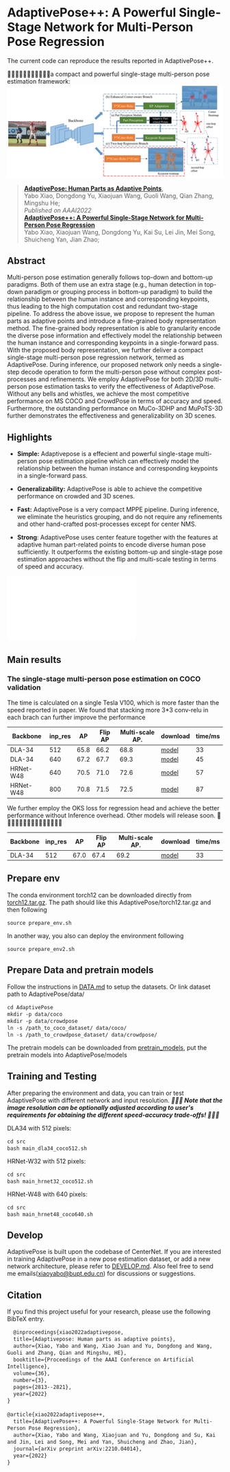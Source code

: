 # AdaptivePose++: A Powerful Single-Stage Network for Multi-Person Pose Regression
The current code can reproduce the results reported in AdaptivePose++.

👏👏👏👏👏👏👏👏👏👏👏a compact and powerful single-stage multi-person pose estimation framework:
![](readme/framework.jpg)
> [**AdaptivePose: Human Parts as Adaptive Points**](https://arxiv.org/abs/2112.13635),            
> Yabo Xiao, Dongdong Yu, Xiaojuan Wang, Guoli Wang, Qian Zhang, Mingshu He;        
> *Published on AAAI2022*   
> [**AdaptivePose++: A Powerful Single-Stage Network for Multi-Person Pose Regression**](https://arxiv.org/abs/2210.04014)      
> Yabo Xiao, Xiaojuan Wang, Dongdong Yu, Kai Su, Lei Jin, Mei Song, Shuicheng Yan, Jian Zhao;      



<!-- Contact: [xiaoyabo@bupt.edu.cn](mailto:xiaoyabo@bupt.edu.cn). Any questions or discussions about pose estiamtion task are welcomed!  -->

## Abstract 

Multi-person pose estimation generally follows top-down and bottom-up paradigms. Both of them use an extra stage (e.g., human detection in top-down paradigm or grouping process in bottom-up paradigm) to build the relationship between the human instance and corresponding keypoints, thus leading to the high computation cost and redundant two-stage pipeline. To address the above issue, we propose to represent the human parts as adaptive points and introduce a fine-grained body representation method. The fine-grained body representation is able to granularity encode the diverse pose information and effectively model the relationship between the human instance and corresponding keypoints in a single-forward pass. With the proposed body representation, we further deliver a compact single-stage multi-person pose regression network, termed as AdaptivePose. During inference, our proposed network only needs a single-step decode operation to form the multi-person pose without complex post-processes and refinements. We employ AdaptivePose for both 2D/3D multi-person pose estimation tasks to verify the effectiveness of AdaptivePose. Without any bells and whistles, we achieve the most competitive performance on MS COCO and CrowdPose in terms of accuracy and speed. Furthermore, the outstanding performance on MuCo-3DHP and MuPoTS-3D further demonstrates the effectiveness and generalizability on 3D scenes.

## Highlights

- **Simple:** Adaptivepose is a effecient and powerful single-stage multi-person pose estimation pipeline which can effectively model the relationship between the human instance and corresponding keypoints in a single-forward pass. 

- **Generalizability:** AdaptivePose is able to achieve the competitive performance on crowded and 3D scenes.

- **Fast:** AdaptivePose is a very compact MPPE pipeline. During inference, we eliminate the heuristics grouping, and do not require any refinements and other hand-crafted post-processes except for center NMS. 

- **Strong**: AdaptivePose uses center feature together with the features at adaptive human part-related points to encode diverse human pose sufficiently. It outperforms the existing bottom-up and single-stage pose estimation approaches without the flip and multi-scale testing in terms of speed and accuracy.

![](readme/adaptivepoint.pdf)

<!-- - **Easy to use:** We provide user friendly testing API and webcam demos. -->

## Main results

### The single-stage multi-person pose estimation on COCO validation
<!-- - **Speed** Please refer to the paper(https://arxiv.org/abs/2112.13635) for inference time 🚀🚀🚀. The performance is slightly better than the reported in paper. -->
The time is calculated on a single Tesla V100,  which is more faster than the speed reported in paper.
We found that stacking more 3*3 conv-relu in each brach can further improve the performance

| Backbone     | inp_res |  AP       | Flip AP      |  Multi-scale AP.  |   download  |time/ms|
|--------------|---------|-----------|--------------|-------------------|   ---    | --- |
|DLA-34        |   512   |   65.8    |   66.2       | 68.8    | [model](https://drive.google.com/file/d/110MSVGZWYF8clzWPW_5zgW47BzI7w-2M/view?usp=sharing)  | 33| 
|DLA-34        |   640   |    67.2   |     67.7     | 69.3        |  [model](https://drive.google.com/file/d/1F1riIzzaeh_gh7ASOfaNPnvB3m5lM_-o/view?usp=sharing)| 45 |
|HRNet-W48     |   640   |    70.5   |     71.0     |  72.6 |   [model](https://drive.google.com/file/d/1pLg8B1ut4VS7HnjzLadfm0tJIa2IxzMR/view?usp=sharing)  | 57 |
|HRNet-W48     |   800   |    70.8   |     71.5     |        72.5    | [model](https://drive.google.com/file/d/1Z8WrO9k3gRX48goRSegaav8mSrTjjz64/view?usp=sharing)|  87 |

We further employ the OKS loss for regression head and achieve the better performance without Inference overhead. Other models will release soon. 🚀🚀🚀🚀🚀🚀🚀🚀🚀🚀🚀🚀🚀🚀🚀

| Backbone     | inp_res |  AP       | Flip AP      |  Multi-scale AP.  |   download  |time/ms|
|--------------|---------|-----------|--------------|-------------------|   ---    | --- |
|DLA-34        |   512   |   67.0    |   67.4       | 69.2    | [model](https://drive.google.com/file/d/1AFsD619kxt90lBp5bDhqDtOAAm1O_li_/view?usp=share_link)  | 33| 



<!-- | Backbone     | inp_res |  AP       | Flip AP      |  Multi-scale AP.  | time/ms
|--------------|---------|-----------|--------------|-------------------| 
|DLA-34        |   512   |   65.8    |   66.2       | 66.3       |        33
|DLA-34        |   640   |    67.2   | 67.7         | 69.3            | 45
|HRNet-W32     |   512   |      67.3     |               |
Hrnet-w32.  640.   68.5
|HRNet-W48     |   640   |    70.5   |     71.0     |        72.6       |  57
|HRNet-W48     |   800   |    70.8   |     71.5     |        72.5       |   87 -->


<!-- ## Installation
All models and details will be available in our [Model zoo](readme/MODEL_ZOO.md). -->

## Prepare env
The conda environment torch12 can be downloaded directly from [torch12.tar.gz](https://drive.google.com/file/d/1hAtuIbLHlKpt2YN_zUxkqHtUhDvsNn4u/view?usp=sharing).
The path should like this AdaptivePose/torch12.tar.gz
and then following
```
source prepare_env.sh
```

In another way, you also can deploy the environment following
```
source prepare_env2.sh
```

## Prepare Data and pretrain models
Follow the instructions in [DATA.md](readme/DATA.md) to setup the datasets. 
Or link dataset path to AdaptivePose/data/
```
cd AdaptivePose
mkdir -p data/coco
mkdir -p data/crowdpose
ln -s /path_to_coco_dataset/ data/coco/
ln -s /path_to_crowdpose_dataset/ data/crowdpose/
```

The pretrain models can be downloaded from [pretrain_models](https://drive.google.com/drive/folders/17DVq-pwqx40ELmbBjYEYVQc1UC9ofgsq?usp=sharing), put the pretrain models into AdaptivePose/models




## Training and Testing

After preparing the environment and data, you can train or test AdaptivePose with different network and input resolution. ___🚀🚀🚀 Note that the image resolution can be optionally adjusted according to user's requirements for obtaining the different speed-accuracy trade-offs! 🚀🚀🚀___

DLA34 with 512 pixels:
```
cd src
bash main_dla34_coco512.sh
```
HRNet-W32 with 512 pixels:
```
cd src
bash main_hrnet32_coco512.sh
```

HRNet-W48 with 640 pixels:
```
cd src
bash main_hrnet48_coco640.sh
```

 

## Develop

AdaptivePose is built upon the codebase of CenterNet. If you are interested in training AdaptivePose in a new pose estimation dataset, or add a new network architecture, please refer to [DEVELOP.md](readme/DEVELOP.md). Also feel free to send me emails(xiaoyabo@bupt.edu.cn) for discussions or suggestions.



## Citation

If you find this project useful for your research, please use the following BibTeX entry.
```
  @inproceedings{xiao2022adaptivepose,
  title={Adaptivepose: Human parts as adaptive points},
  author={Xiao, Yabo and Wang, Xiao Juan and Yu, Dongdong and Wang, Guoli and Zhang, Qian and Mingshu, HE},
  booktitle={Proceedings of the AAAI Conference on Artificial Intelligence},
  volume={36},
  number={3},
  pages={2813--2821},
  year={2022}
}

@article{xiao2022adaptivepose++,
  title={AdaptivePose++: A Powerful Single-Stage Network for Multi-Person Pose Regression},
  author={Xiao, Yabo and Wang, Xiaojuan and Yu, Dongdong and Su, Kai and Jin, Lei and Song, Mei and Yan, Shuicheng and Zhao, Jian},
  journal={arXiv preprint arXiv:2210.04014},
  year={2022}
}
```
